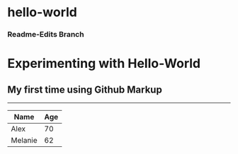 # hello-world
### Readme-Edits Branch

# Experimenting with Hello-World

## My first time using Github Markup

***

| Name | Age |
| --- | ---|
| Alex | 70 |
| Melanie | 62 |
